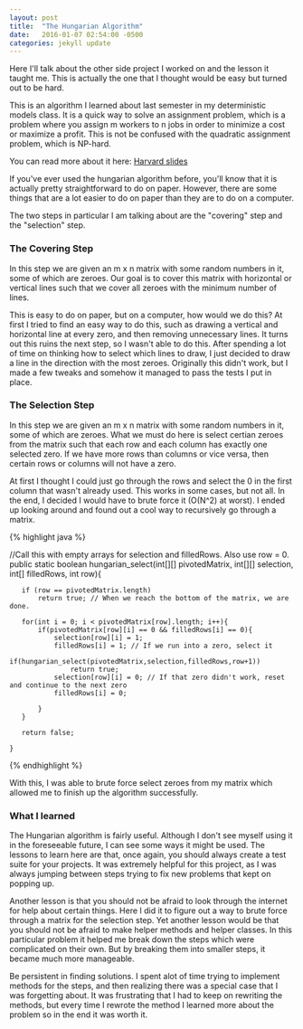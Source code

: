 ```yaml
---
layout: post
title:  "The Hungarian Algorithm"
date:   2016-01-07 02:54:00 -0500
categories: jekyll update
---
```


Here I'll talk about the other side project I worked on and	
the lesson it taught me. This is actually the one that I thought
would be easy but turned out to be hard.

This is an algorithm I learned about last semester in my deterministic
models class. It is a quick way to solve an assignment problem, which is
a problem where you assign m workers to n jobs in order to minimize a cost
or maximize a profit. This is not be confused with the quadratic assignment problem,
which is NP-hard.

You can read more about it here: 
<a href=" http://www.math.harvard.edu/archive/20_spring_05/handouts/assignment_overheads.pdf">Harvard slides</a>

If you've ever used the hungarian algorithm before, you'll know that
it is actually pretty straightforward to do on paper. However, there are
some things that are a lot easier to do on paper than they are to do on a 
computer.

The two steps in particular I am talking about are the "covering" step and the 
"selection" step.

<h3>The Covering Step</h3>

In this step we are given an m x n matrix with some random numbers in it,
some of which are zeroes. Our goal is to cover this matrix with horizontal
or vertical lines such that we cover all zeroes with the minimum number of
lines. 

This is easy to do on paper, but on a computer, how would we do this? 
At first I tried to find an easy way to do this, such as drawing a vertical
and horizontal line at every zero, and then removing unnecessary lines. It
turns out this ruins the next step, so I wasn't able to do this. After spending
a lot of time on thinking how to select which lines to draw, I just decided to
draw a line in the direction with the most zeroes. Originally this didn't work, but
I made a few tweaks and somehow it managed to pass the tests I put in place.

<h3>The Selection Step</h3>

In this step we are given an m x n matrix with some random numbers in it, 
some of which are zeroes. What we must do here is select certian zeroes
from the matrix such that each row and each column has exactly one selected
zero. If we have more rows than columns or vice versa, then certain rows
or columns will not have a zero.

At first I thought I could just go through the rows and select the 0 in
the first column that wasn't already used. This works in some cases, but
not all. In the end, I decided I would have to brute force it (O(N^2) at worst).
I ended up looking around and found out a cool way to recursively go through a matrix.

{% highlight java %}

//Call this with empty arrays for selection and filledRows. Also use row = 0.
public static boolean hungarian_select(int[][] pivotedMatrix, int[][] selection, int[] filledRows, int row){
		
       if (row == pivotedMatrix.length)
    	   return true; // When we reach the bottom of the matrix, we are done.
       
	   for(int i = 0; i < pivotedMatrix[row].length; i++){
		   if(pivotedMatrix[row][i] == 0 && filledRows[i] == 0){
			   selection[row][i] = 1;
			   filledRows[i] = 1; // If we run into a zero, select it
			   if(hungarian_select(pivotedMatrix,selection,filledRows,row+1))
				   return true;
			   selection[row][i] = 0; // If that zero didn't work, reset and continue to the next zero
			   filledRows[i] = 0;
					   
		   }
	   }
	   
	   return false;
		
	}

{% endhighlight %}

With this, I was able to brute force select zeroes from my matrix which allowed me to 
finish up the algorithm successfully.

<h3> What I learned </h3>

The Hungarian algorithm is fairly useful. Although I don't see myself using it in
the foreseeable future, I can see some ways it might be used. The lessons to learn here
are that, once again, you should always create a test suite for your projects. It was
extremely helpful for this project, as I was always jumping between steps trying to fix
new problems that kept on popping up. 

Another lesson is that you should not be afraid to look through the internet for help about certain things. Here I did it to figure out a way to brute force through a matrix for the selection step. Yet another lesson would be that you should not be afraid to make helper methods and helper classes. In this particular problem it helped me break down the steps which were complicated on their own. But by breaking them into smaller steps, it became much more manageable. 

Be persistent in finding solutions. I spent alot of time trying to implement methods for the steps, and then realizing there was a special case that I was forgetting about. It was frustrating that I had to keep on rewriting the methods, but every time I rewrote the method I learned more about the problem so
in the end it was worth it.
